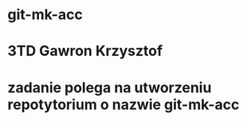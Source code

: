 # git-mk-acc

# 3TD Gawron Krzysztof
# zadanie polega na utworzeniu repotytorium o nazwie git-mk-acc
